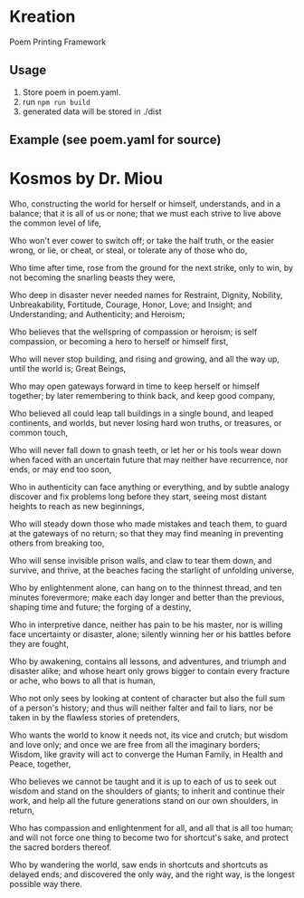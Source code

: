# Kreation

Poem Printing Framework

## Usage

1. Store poem in poem.yaml.
2. run ```npm run build```
3. generated data will be stored in ./dist

## Example (see poem.yaml for source)

# Kosmos by Dr. Miou


Who, constructing the world for herself or himself, understands, and in a balance; that it is all of us or none; that we must each strive to live above the common level of life,

Who won't ever cower to switch off; or take the half truth, or the easier wrong, or lie, or cheat, or steal, or tolerate any of those who do,


Who time after time, rose from the ground for the next strike, only to win, by not becoming the snarling beasts they were,

Who deep in disaster never needed names for Restraint, Dignity, Nobility, Unbreakability, Fortitude, Courage, Honor, Love; and Insight; and Understanding; and Authenticity; and Heroism;


Who believes that the wellspring of compassion or heroism; is self compassion, or becoming a hero to herself or himself first,

Who will never stop building, and rising and growing, and all the way up, until the world is; Great Beings,


Who may open gateways forward in time to keep herself or himself together; by later remembering to think back, and keep good company,

Who believed all could leap tall buildings in a single bound, and leaped continents, and worlds, but never losing hard won truths, or treasures, or common touch,


Who will never fall down to gnash teeth, or let her or his tools wear down when faced with an uncertain future that may neither have recurrence, nor ends, or may end too soon,

Who in authenticity can face anything or everything, and by subtle analogy discover and fix problems long before they start, seeing most distant heights to reach as new beginnings,


Who will steady down those who made mistakes and teach them, to guard at the gateways of no return; so that they may find meaning in preventing others from breaking too,

Who will sense invisible prison walls, and claw to tear them down, and survive, and thrive, at the beaches facing the starlight of unfolding universe,


Who by enlightenment alone, can hang on to the thinnest thread, and ten minutes forevermore; make each day longer and better than the previous, shaping time and future; the forging of a destiny,

Who in interpretive dance, neither has pain to be his master, nor is willing face uncertainty or disaster, alone; silently winning her or his battles before they are fought,


Who by awakening, contains all lessons, and adventures, and triumph and disaster alike; and whose heart only grows bigger to contain every fracture or ache, who bows to all that is human,

Who not only sees by looking at content of character but also the full sum of a person's history; and thus will neither falter and fail to liars, nor be taken in by the flawless stories of pretenders,


Who wants the world to know it needs not, its vice and crutch; but wisdom and love only; and once we are free from all the imaginary borders; Wisdom, like gravity will act to converge the Human Family, in Health and Peace, together,

Who believes we cannot be taught and it is up to each of us to seek out wisdom and stand on the shoulders of giants; to inherit and continue their work, and help all the future generations stand on our own shoulders, in return,


Who has compassion and enlightenment for all, and all that is all too human; and will not force one thing to become two for shortcut's sake, and protect the sacred borders thereof.

Who by wandering the world, saw ends in shortcuts and shortcuts as delayed ends; and discovered the only way, and the right way, is the longest possible way there.
